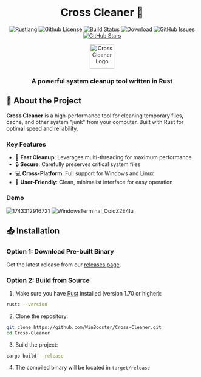<div align="center">
<h1>Cross Cleaner 🚀</h1>
  
[![Rustlang](https://img.shields.io/static/v1?label=Made%20with&message=Rust&logo=rust&labelColor=e82833&color=b11522)](https://www.rust-lang.org)
[![Github License](https://img.shields.io/github/license/WinBooster/Cross-Cleaner?logo=mdBook)](https://github.com/WinBooster/Cross-Cleaner/blob/main/LICENSE)
[![Build Status](https://github.com/WinBooster/Cross-Cleaner/actions/workflows/dev_build.yml/badge.svg)](https://github.com/WinBooster/Cross-Cleaner/actions)
[![Download](https://img.shields.io/github/downloads/WinBooster/Cross-Cleaner/total)](https://github.com/WinBooster/Cross-Cleaner/releases)
[![GitHub Issues](https://img.shields.io/github/issues/WinBooster/Cross-Cleaner)](https://github.com/WinBooster/Cross-Cleaner/issues)
[![GitHub Stars](https://img.shields.io/github/stars/WinBooster/Cross-Cleaner?style=social)](https://github.com/WinBooster/Cross-Cleaner/stargazers)

<img src="assets/icon.png" alt="Cross Cleaner Logo" width="64"/>

### A powerful system cleanup tool written in Rust

</div>

## 📌 About the Project

**Cross Cleaner** is a high-performance tool for cleaning temporary files, cache, and other system "junk" from your computer. Built with Rust for optimal speed and reliability.

### Key Features

- 🚀 **Fast Cleanup**: Leverages multi-threading for maximum performance
- 🔒 **Secure**: Carefully preserves critical system files
- 💻 **Cross-Platform**: Full support for Windows and Linux
- 🎯 **User-Friendly**: Clean, minimalist interface for easy operation

### Demo
![1743312916721](https://github.com/user-attachments/assets/2938d58b-83eb-44d8-a43c-9ad223434666)
![WindowsTerminal_OoiqZ2E4lu](https://github.com/user-attachments/assets/45b0792b-357f-405b-b91e-3496caee41a5)

## 📥 Installation

### Option 1: Download Pre-built Binary
Get the latest release from our [releases page](https://github.com/WinBooster/Cross-Cleaner/releases).

### Option 2: Build from Source

1. Make sure you have [Rust](https://www.rust-lang.org/) installed (version 1.70 or higher):
```bash
rustc --version
```

2. Clone the repository:
```bash
git clone https://github.com/WinBooster/Cross-Cleaner.git
cd Cross-Cleaner
```

3. Build the project:
```bash
cargo build --release
```

4. The compiled binary will be located in `target/release`

